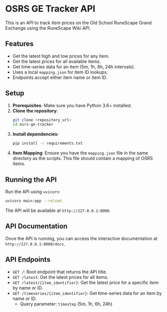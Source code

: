 # OSRS GE Tracker API

This is an API to track item prices on the Old School RuneScape Grand Exchange using the RuneScape Wiki API.

## Features

- Get the latest high and low prices for any item.
- Get the latest prices for all available items.
- Get time-series data for an item (5m, 1h, 6h, 24h intervals).
- Uses a local `mapping.json` for item ID lookups.
- Endpoints accept either item name or item ID.

## Setup

1.  **Prerequisites**: Make sure you have Python 3.6+ installed.
2.  **Clone the repository**:
    ```bash
    git clone <repository_url>
    cd osrs-ge-tracker
    ```
3.  **Install dependencies**:
    ```bash
    pip install -r requirements.txt
    ```
4.  **Item Mapping**: Ensure you have the `mapping.json` file in the same directory as the scripts. This file should contain a mapping of OSRS items.

## Running the API

Run the API using `uvicorn`:

```bash
uvicorn main:app --reload
```

The API will be available at `http://127.0.0.1:8000`.

## API Documentation

Once the API is running, you can access the interactive documentation at `http://127.0.0.1:8000/docs`.

## API Endpoints

-   `GET /`: Root endpoint that returns the API title.
-   `GET /latest`: Get the latest prices for all items.
-   `GET /latest/{item_identifier}`: Get the latest price for a specific item by name or ID.
-   `GET /timeseries/{item_identifier}`: Get time-series data for an item by name or ID.
    -   Query parameter: `timestep` (5m, 1h, 6h, 24h)
